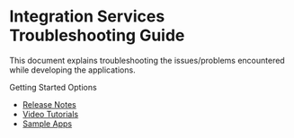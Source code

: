                       


Integration Services Troubleshooting Guide
==========================================

This document explains troubleshooting the issues/problems encountered while developing the applications.

Getting Started Options

*   [Release Notes](../../../Foundry/voltmx_foundry_release_notes/Content/VoltMX_Foundry_Release_Notes.md)
*   [Video Tutorials](../../../tutorials/appFactory.md)
*   [Sample Apps](https://github.com/HCL-TECH-SOFTWARE/volt-mx-samples)

